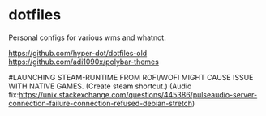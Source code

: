 # dotfiles
Personal configs for various wms and whatnot.

https://github.com/hyper-dot/dotfiles-old
https://github.com/adi1090x/polybar-themes

#LAUNCHING STEAM-RUNTIME FROM ROFI/WOFI MIGHT CAUSE ISSUE WITH NATIVE GAMES. (Create steam shortcut.) 
(Audio fix:https://unix.stackexchange.com/questions/445386/pulseaudio-server-connection-failure-connection-refused-debian-stretch)
